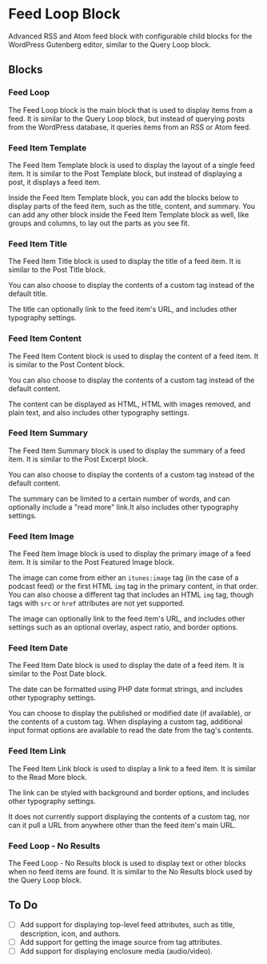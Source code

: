 # Feed Loop Block

Advanced RSS and Atom feed block with configurable child blocks for the WordPress Gutenberg editor, similar to the Query Loop block.

## Blocks

### Feed Loop

The Feed Loop block is the main block that is used to display items from a feed. It is similar to the Query Loop block, but instead of querying posts from the WordPress database, it queries items from an RSS or Atom feed.

### Feed Item Template

The Feed Item Template block is used to display the layout of a single feed item. It is similar to the Post Template block, but instead of displaying a post, it displays a feed item.

Inside the Feed Item Template block, you can add the blocks below to display parts of the feed item, such as the title, content, and summary. You can add any other block inside the Feed Item Template block as well, like groups and columns, to lay out the parts as you see fit.

### Feed Item Title

The Feed Item Title block is used to display the title of a feed item. It is similar to the Post Title block.

You can also choose to display the contents of a custom tag instead of the default title.

The title can optionally link to the feed item's URL, and includes other typography settings.

### Feed Item Content

The Feed Item Content block is used to display the content of a feed item. It is similar to the Post Content block.

You can also choose to display the contents of a custom tag instead of the default content.

The content can be displayed as HTML, HTML with images removed, and plain text, and also includes other typography settings.

### Feed Item Summary

The Feed Item Summary block is used to display the summary of a feed item. It is similar to the Post Excerpt block.

You can also choose to display the contents of a custom tag instead of the default content.

The summary can be limited to a certain number of words, and can optionally include a "read more" link.It also includes other typography settings.

### Feed Item Image

The Feed Item Image block is used to display the primary image of a feed item. It is similar to the Post Featured Image block.

The image can come from either an `itunes:image` tag (in the case of a podcast feed) or the first HTML `img` tag in the primary content, in that order. You can also choose a different tag that includes an HTML `img` tag, though tags with `src` or `href` attributes are not yet supported.

The image can optionally link to the feed item's URL, and includes other settings such as an optional overlay, aspect ratio, and border options.

### Feed Item Date

The Feed Item Date block is used to display the date of a feed item. It is similar to the Post Date block.

The date can be formatted using PHP date format strings, and includes other typography settings.

You can choose to display the published or modified date (if available), or the contents of a custom tag. When displaying a custom tag, additional input format options are available to read the date from the tag's contents.

### Feed Item Link

The Feed Item Link block is used to display a link to a feed item. It is similar to the Read More block.

The link can be styled with background and border options, and includes other typography settings.

It does not currently support displaying the contents of a custom tag, nor can it pull a URL from anywhere other than the feed item's main URL.

### Feed Loop - No Results

The Feed Loop - No Results block is used to display text or other blocks when no feed items are found. It is similar to the No Results block used by the Query Loop block.

## To Do

* [ ] Add support for displaying top-level feed attributes, such as title, description, icon, and authors.
* [ ] Add support for getting the image source from tag attributes.
* [ ] Add support for displaying enclosure media (audio/video).
